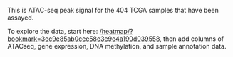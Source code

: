 This is ATAC-seq peak signal for the 404 TCGA samples that have been assayed.

To explore the data, start here: [/heatmap/?bookmark=3ec9e85ab0cee58e3e9e4a190d039558](/heatmap/?bookmark=3ec9e85ab0cee58e3e9e4a190d039558), then add columns of ATACseq, gene expression, DNA methylation, and sample annotation data.
